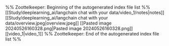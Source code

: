 %% Zoottelkeeper: Beginning of the autogenerated index file list  %%
 [[Study/deeplearning_ai/langchain chat with your data/video_1/notes|notes]]
 [[Study/deeplearning_ai/langchain chat with your data/overview.jpeg|overview.jpeg]]
 [[Pasted image 20240526160328.png|Pasted image 20240526160328.png]]
 [[video_1|video_1]]
%% Zoottelkeeper: End of the autogenerated index file list  %%

